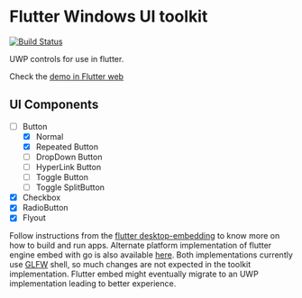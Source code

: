 # Flutter Windows UI toolkit

[![Build Status](https://dev.azure.com/guruzoho/flutter-winui/_apis/build/status/GuruDhanush.flutter-winui?branchName=master)](https://dev.azure.com/guruzoho/flutter-winui/_build/latest?definitionId=1&branchName=master)

UWP controls for use in flutter. 

Check the [demo in Flutter web](https://gurudhanush.github.io/flutter-winui/ "Go to demo") 


## UI Components

- [ ] Button
    - [x] Normal
    - [x] Repeated Button
    - [ ] DropDown Button
    - [ ] HyperLink Button
    - [ ] Toggle Button
    - [ ] Toggle SplitButton

- [x] Checkbox
- [x] RadioButton
- [x] Flyout  

Follow instructions from the [flutter desktop-embedding](https://github.com/google/flutter-desktop-embedding) to know more on how to build and run apps. Alternate platform implementation of flutter engine embed with go is also available [here](https://github.com/go-flutter-desktop/go-flutter). Both implementations currently use [GLFW](https://github.com/go-gl/glfw) shell, so much changes are not expected in the toolkit implementation. Flutter embed might eventually migrate to an UWP implementation leading to better experience. 

